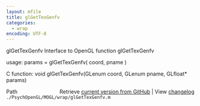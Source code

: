 ```yaml
---
layout: mfile
title: glGetTexGenfv
categories:
  - wrap
encoding: UTF-8
---
```


glGetTexGenfv  Interface to OpenGL function glGetTexGenfv  

usage:  params = glGetTexGenfv( coord, pname )  

C function:  void glGetTexGenfv(GLenum coord, GLenum pname, GLfloat\* params)  


<div class="code_header" style="text-align:right;">
  <span style="float:left;">Path&nbsp;&nbsp;</span> <span class="counter">Retrieve <a href=
  "https://raw.github.com/Psychtoolbox-3/Psychtoolbox-3/beta/./PsychOpenGL/MOGL/wrap/glGetTexGenfv.m">current version from GitHub</a> | View <a href=
  "https://github.com/Psychtoolbox-3/Psychtoolbox-3/commits/beta/./PsychOpenGL/MOGL/wrap/glGetTexGenfv.m">changelog</a></span>
</div>
<div class="code">
  <code>./PsychOpenGL/MOGL/wrap/glGetTexGenfv.m</code>
</div>
